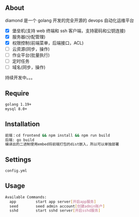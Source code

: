 ## About

diamond 是一个 golang 开发的完全开源的 devops 自动化运维平台

- [x] 堡垒机(支持 web 终端和 ssh 客户端，支持密码和公钥连接)
- [x] 服务器(分配管理)
- [x] 权限控制(前端菜单，后端接口，ACL)
- [ ] 云资源(同步，操作)
- [ ] 作业平台(批量执行)
- [ ] 定时任务
- [ ] 域名(同步，操作)

持续开发中。。。

## Require

```bash
golang 1.19+
mysql 8.0+
```

## Installation

```bash
前端：cd frontend && npm install && npm run build
后端: go build
编译出的二进制使用embed将前端打包的dist嵌入，所以可以单独部署
```

## Settings

```bash
config.yml
```

## Usage

```bash
Available Commands:
  app         start app server[开启app服务]
  seed        seed admin account[创建admin账户]
  sshd        start sshd server[开启sshd服务]
```
